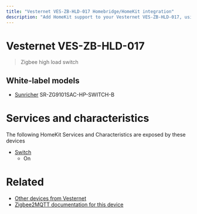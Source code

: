 ```yaml
---
title: "Vesternet VES-ZB-HLD-017 Homebridge/HomeKit integration"
description: "Add HomeKit support to your Vesternet VES-ZB-HLD-017, using Homebridge, Zigbee2MQTT and homebridge-z2m."
---
```

<!---
This file has been GENERATED using src/docgen/docgen.ts
DO NOT EDIT THIS FILE MANUALLY!
-->
# Vesternet VES-ZB-HLD-017
> Zigbee high load switch


## White-label models
* [Sunricher](../index.md#sunricher) SR-ZG9101SAC-HP-SWITCH-B

# Services and characteristics
The following HomeKit Services and Characteristics are exposed by
these devices

* [Switch](../../switch.md)
  * On


# Related
* [Other devices from Vesternet](../index.md#vesternet)
* [Zigbee2MQTT documentation for this device](https://www.zigbee2mqtt.io/devices/VES-ZB-HLD-017.html)